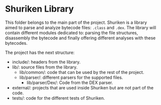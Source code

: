 # Shuriken Library

This folder belongs to the main part of the project. Shuriken is a library aimed 
to parse and analyze bytecode files: `.class` and `.dex`. The library will contain
different modules dedicated to: parsing the file structures, disassembly the bytecode
and finally offering different analyses with these bytecodes.

The project has the next structure:

* include/: headers from the library.
* lib/: source files from the library.
  * lib/common/: code that can be used by the rest of the project.
  * lib/parser/: different parsers for the supported files.
    * lib/parser/Dex/: Code from the DEX parser.
* external/: projects that are used inside Shuriken but are not part of the code.
* tests/: code for the different tests of Shuriken.


